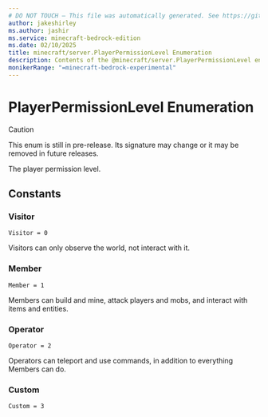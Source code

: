 ```yaml
---
# DO NOT TOUCH — This file was automatically generated. See https://github.com/mojang/minecraftapidocsgenerator to modify descriptions, examples, etc.
author: jakeshirley
ms.author: jashir
ms.service: minecraft-bedrock-edition
ms.date: 02/10/2025
title: minecraft/server.PlayerPermissionLevel Enumeration
description: Contents of the @minecraft/server.PlayerPermissionLevel enumeration.
monikerRange: "=minecraft-bedrock-experimental"
---
```

# PlayerPermissionLevel Enumeration

> [!CAUTION]
> This enum is still in pre-release.  Its signature may change or it may be removed in future releases.

The player permission level.

## Constants
### **Visitor**
`Visitor = 0`

Visitors can only observe the world, not interact with it.
### **Member**
`Member = 1`

Members can build and mine, attack players and mobs, and interact with items and entities.
### **Operator**
`Operator = 2`

Operators can teleport and use commands, in addition to everything Members can do.
### **Custom**
`Custom = 3`
